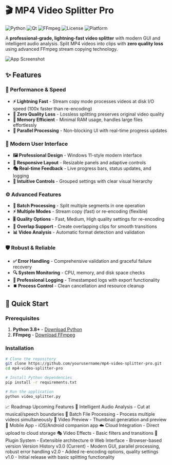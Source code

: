# 🎬 MP4 Video Splitter Pro

![Python](https://img.shields.io/badge/Python-3.8%2B-blue.svg)
![Qt](https://img.shields.io/badge/Qt-PySide6-green.svg)
![FFmpeg](https://img.shields.io/badge/FFmpeg-Required-red.svg)
![License](https://img.shields.io/badge/License-MIT-yellow.svg)
![Platform](https://img.shields.io/badge/Platform-Windows%20%7C%20macOS%20%7C%20Linux-lightgrey.svg)

A **professional-grade, lightning-fast video splitter** with modern GUI and intelligent audio analysis. Split MP4 videos into clips with **zero quality loss** using advanced FFmpeg stream copying technology.

![App Screenshot](screenshot.png)

## ✨ Features

### 🚀 **Performance & Speed**
- **⚡ Lightning Fast** - Stream copy mode processes videos at disk I/O speed (100x faster than re-encoding)
- **🎯 Zero Quality Loss** - Lossless splitting preserves original video quality
- **💾 Memory Efficient** - Minimal RAM usage, handles large files effortlessly
- **🔄 Parallel Processing** - Non-blocking UI with real-time progress updates

### 🎨 **Modern User Interface**
- **🖼️ Professional Design** - Windows 11-style modern interface
- **📱 Responsive Layout** - Resizable panels and adaptive controls
- **🎭 Real-time Feedback** - Live progress bars, status updates, and logging
- **🎯 Intuitive Controls** - Grouped settings with clear visual hierarchy

### ⚙️ **Advanced Features**
- **📂 Batch Processing** - Split multiple segments in one operation
- **⚡ Multiple Modes** - Stream copy (fast) or re-encoding (flexible)
- **🎚️ Quality Options** - Fast, Medium, High quality settings for re-encoding
- **🔄 Overlap Support** - Create overlapping clips for smooth transitions
- **📊 Video Analysis** - Automatic format detection and validation

### 🛡️ **Robust & Reliable**
- **✅ Error Handling** - Comprehensive validation and graceful failure recovery
- **🔍 System Monitoring** - CPU, memory, and disk space checks
- **📝 Professional Logging** - Timestamped logs with export functionality
- **⏹️ Process Control** - Clean cancellation and resource cleanup

## 🚀 Quick Start

### Prerequisites

1. **Python 3.8+** - [Download Python](https://www.python.org/downloads/)
2. **FFmpeg** - [Download FFmpeg](https://ffmpeg.org/download.html)

### Installation

```bash
# Clone the repository
git clone https://github.com/yourusername/mp4-video-splitter-pro.git
cd mp4-video-splitter-pro

# Install Python dependencies
pip install -r requirements.txt

# Run the application
python video_splitter.py
```
📈 Roadmap
Upcoming Features
 🎵 Intelligent Audio Analysis - Cut at musical/speech boundaries
 🔄 Batch File Processing - Process multiple videos simultaneously
 🎨 Video Preview - Thumbnail generation and preview
 📱 Mobile App - iOS/Android companion app
 ☁️ Cloud Integration - Direct upload to cloud storage
 🎭 Video Effects - Basic filters and transitions
 🔌 Plugin System - Extensible architecture
 🌐 Web Interface - Browser-based version
Version History
v3.0 (Current) - Modern GUI, parallel processing, robust error handling
v2.0 - Added re-encoding options, quality settings
v1.0 - Initial release with basic splitting functionality
